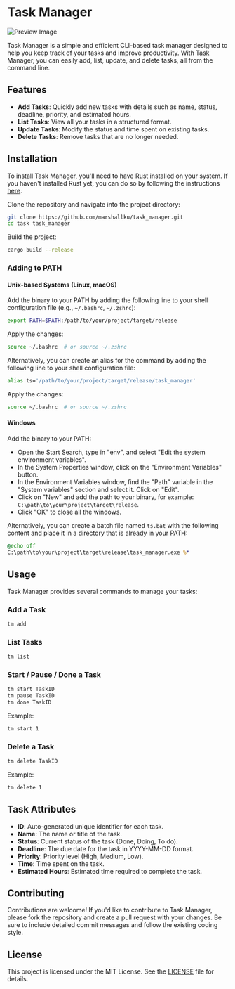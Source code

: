 # Task Manager

![Preview Image](https://github.com/marshall-ku/assets/assets/72745119/6aee0c1d-be5c-4dea-9979-3a7a0e4066a5)

Task Manager is a simple and efficient CLI-based task manager designed to help you keep track of your tasks and improve productivity. With Task Manager, you can easily add, list, update, and delete tasks, all from the command line.

## Features

- **Add Tasks**: Quickly add new tasks with details such as name, status, deadline, priority, and estimated hours.
- **List Tasks**: View all your tasks in a structured format.
- **Update Tasks**: Modify the status and time spent on existing tasks.
- **Delete Tasks**: Remove tasks that are no longer needed.

## Installation

To install Task Manager, you'll need to have Rust installed on your system. If you haven't installed Rust yet, you can do so by following the instructions [here](https://www.rust-lang.org/tools/install).

Clone the repository and navigate into the project directory:

```sh
git clone https://github.com/marshallku/task_manager.git
cd task task_manager
```

Build the project:

```sh
cargo build --release
```

### Adding to PATH

#### Unix-based Systems (Linux, macOS)

Add the binary to your PATH by adding the following line to your shell configuration file (e.g., `~/.bashrc`, `~/.zshrc`):

```sh
export PATH=$PATH:/path/to/your/project/target/release
```

Apply the changes:

```sh
source ~/.bashrc  # or source ~/.zshrc
```

Alternatively, you can create an alias for the command by adding the following line to your shell configuration file:

```sh
alias ts='/path/to/your/project/target/release/task_manager'
```

Apply the changes:

```sh
source ~/.bashrc  # or source ~/.zshrc
```

#### Windows

Add the binary to your PATH:

- Open the Start Search, type in "env", and select "Edit the system environment variables".
- In the System Properties window, click on the "Environment Variables" button.
- In the Environment Variables window, find the "Path" variable in the "System variables" section and select it. Click on "Edit".
- Click on "New" and add the path to your binary, for example: `C:\path\to\your\project\target\release`.
- Click "OK" to close all the windows.

Alternatively, you can create a batch file named `ts.bat` with the following content and place it in a directory that is already in your PATH:

```bat
@echo off
C:\path\to\your\project\target\release\task_manager.exe %*
```

## Usage

Task Manager provides several commands to manage your tasks:

### Add a Task

```sh
tm add
```

### List Tasks

```sh
tm list
```

### Start / Pause / Done a Task

```sh
tm start TaskID
tm pause TaskID
tm done TaskID
```

Example:

```sh
tm start 1
```

### Delete a Task

```sh
tm delete TaskID
```

Example:

```sh
tm delete 1
```

## Task Attributes

- **ID**: Auto-generated unique identifier for each task.
- **Name**: The name or title of the task.
- **Status**: Current status of the task (Done, Doing, To do).
- **Deadline**: The due date for the task in YYYY-MM-DD format.
- **Priority**: Priority level (High, Medium, Low).
- **Time**: Time spent on the task.
- **Estimated Hours**: Estimated time required to complete the task.

## Contributing

Contributions are welcome! If you'd like to contribute to Task Manager, please fork the repository and create a pull request with your changes. Be sure to include detailed commit messages and follow the existing coding style.

## License

This project is licensed under the MIT License. See the [LICENSE](LICENSE) file for details.
